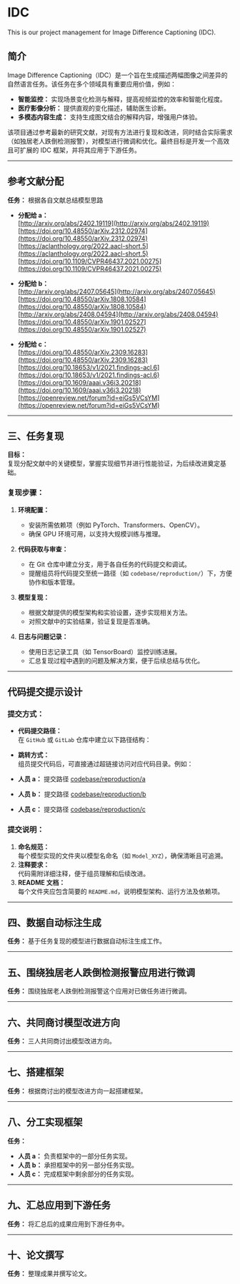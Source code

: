 # IDC  
This is our project management for Image Difference Captioning (IDC).  

## 简介  
Image Difference Captioning（IDC）是一个旨在生成描述两幅图像之间差异的自然语言任务。该任务在多个领域具有重要应用价值，例如：  
- **智能监控：** 实现场景变化检测与解释，提高视频监控的效率和智能化程度。  
- **医疗影像分析：** 提供直观的变化描述，辅助医生诊断。  
- **多模态内容生成：** 支持生成图文结合的解释内容，增强用户体验。  

该项目通过参考最新的研究文献，对现有方法进行复现和改进，同时结合实际需求（如独居老人跌倒检测报警），对模型进行微调和优化。最终目标是开发一个高效且可扩展的 IDC 框架，并将其应用于下游任务。  

---

## 参考文献分配  
**任务：** 根据各自文献总结模型思路  

- **分配给 a：**  
   [http://arxiv.org/abs/2402.19119](http://arxiv.org/abs/2402.19119)  
   [https://doi.org/10.48550/arXiv.2312.02974](https://doi.org/10.48550/arXiv.2312.02974)  
   [https://aclanthology.org/2022.aacl-short.5](https://aclanthology.org/2022.aacl-short.5)  
   [https://doi.org/10.1109/CVPR46437.2021.00275](https://doi.org/10.1109/CVPR46437.2021.00275)  

- **分配给 b：**  
   [http://arxiv.org/abs/2407.05645](http://arxiv.org/abs/2407.05645)  
   [https://doi.org/10.48550/arXiv.1808.10584](https://doi.org/10.48550/arXiv.1808.10584)  
   [http://arxiv.org/abs/2408.04594](http://arxiv.org/abs/2408.04594)  
   [https://doi.org/10.48550/arXiv.1901.02527](https://doi.org/10.48550/arXiv.1901.02527)  

- **分配给 c：**  
   [https://doi.org/10.48550/arXiv.2309.16283](https://doi.org/10.48550/arXiv.2309.16283)  
   [https://doi.org/10.18653/v1/2021.findings-acl.6](https://doi.org/10.18653/v1/2021.findings-acl.6)  
   [https://doi.org/10.1609/aaai.v36i3.20218](https://doi.org/10.1609/aaai.v36i3.20218)  
   [https://openreview.net/forum?id=eiGs5VCsYM](https://openreview.net/forum?id=eiGs5VCsYM)  

---

## 三、任务复现  

**目标：**  
复现分配文献中的关键模型，掌握实现细节并进行性能验证，为后续改进奠定基础。  

### 复现步骤：  
1. **环境配置：**  
   - 安装所需依赖项（例如 PyTorch、Transformers、OpenCV）。  
   - 确保 GPU 环境可用，以支持大规模训练与推理。  

2. **代码获取与审查：**  
   - 在 Git 仓库中建立分支，用于各自任务的代码提交和调试。  
   - 提醒组员将代码提交至统一路径（如 `codebase/reproduction/`）下，方便协作和版本管理。  

3. **模型复现：**  
   - 根据文献提供的模型架构和实验设置，逐步实现相关方法。  
   - 对照文献中的实验结果，验证复现是否准确。  

4. **日志与问题记录：**  
   - 使用日志记录工具（如 TensorBoard）监控训练进展。  
   - 汇总复现过程中遇到的问题及解决方案，便于后续总结与优化。  

---

## **代码提交提示设计**  

### **提交方式：**  
- **代码提交路径：**  
  在 `GitHub` 或 `GitLab` 仓库中建立以下路径结构：  

- **跳转方式：**  
组员提交代码后，可直接通过超链接访问对应代码目录。例如：  
- **人员 a：** 提交路径 [codebase/reproduction/a](#)  
- **人员 b：** 提交路径 [codebase/reproduction/b](#)  
- **人员 c：** 提交路径 [codebase/reproduction/c](#)  

### **提交说明：**  
1. **命名规范：**  
 每个模型实现的文件夹以模型名命名（如 `Model_XYZ`），确保清晰且可追溯。  
2. **注释要求：**  
 代码需附详细注释，便于组员理解和后续改进。  
3. **README 文档：**  
 每个文件夹应包含简要的 `README.md`，说明模型架构、运行方法及依赖项。  

---  

## 四、数据自动标注生成  
**任务：** 基于任务复现的模型进行数据自动标注生成工作。  

---

## 五、围绕独居老人跌倒检测报警应用进行微调  
**任务：** 围绕独居老人跌倒检测报警这个应用对已做任务进行微调。  

---

## 六、共同商讨模型改进方向  
**任务：** 三人共同商讨出模型改进方向。  

---

## 七、搭建框架  
**任务：** 根据商讨出的模型改进方向一起搭建框架。  

---

## 八、分工实现框架  
**任务：**  
- **人员 a：** 负责框架中的一部分任务实现。  
- **人员 b：** 承担框架中的另一部分任务实现。  
- **人员 c：** 完成框架中剩余部分的任务实现。  

---

## 九、汇总应用到下游任务  
**任务：** 将汇总后的成果应用到下游任务中。  

---  

## 十、论文撰写  
**任务：** 整理成果并撰写论文。  
